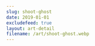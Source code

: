 ```yaml
---
slug: shoot-ghost
date: 2019-01-01
excludefeed: true
layout: art-detail
filename: /art/shoot-ghost.webp
---
```

